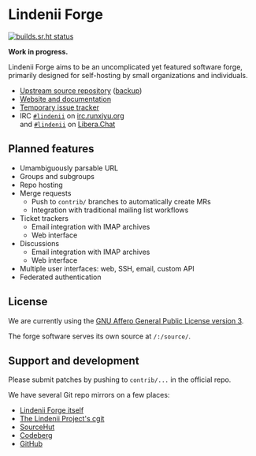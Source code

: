 # Lindenii Forge

[![builds.sr.ht status](https://builds.sr.ht/~runxiyu/forge.svg)](https://builds.sr.ht/~runxiyu/forge?)

**Work in progress.**

Lindenii Forge aims to be an uncomplicated yet featured software forge,
primarily designed for self-hosting by small organizations and individuals.

* [Upstream source repository](https://forge.lindenii.runxiyu.org/lindenii/forge/:/repos/server/)
  ([backup](https://git.lindenii.runxiyu.org/forge.git/))
* [Website and documentation](https://lindenii.runxiyu.org/forge/)
* [Temporary issue tracker](https://todo.sr.ht/~runxiyu/forge)
* IRC [`#lindenii`](https://webirc.runxiyu.org/kiwiirc/#lindenii)
  on [irc.runxiyu.org](https://irc.runxiyu.org)\
  and [`#lindenii`](https://web.libera.chat/#lindenii)
  on [Libera.Chat](https://libera.chat)

## Planned features

* Umambiguously parsable URL
* Groups and subgroups
* Repo hosting
* Merge requests
  * Push to `contrib/` branches to automatically create MRs
  * Integration with traditional mailing list workflows
* Ticket trackers
  * Email integration with IMAP archives
  * Web interface
* Discussions
  * Email integration with IMAP archives
  * Web interface
* Multiple user interfaces: web, SSH, email, custom API
* Federated authentication

## License

We are currently using the
[GNU Affero General Public License version 3](https://www.gnu.org/licenses/agpl-3.0.html).

The forge software serves its own source at `/:/source/`.

## Support and development

Please submit patches by pushing to `contrib/...` in the official repo.

We have several Git repo mirrors on a few places:
* [Lindenii Forge itself](https://forge.lindenii.runxiyu.org/lindenii/forge/:/repos/server/)
* [The Lindenii Project's cgit](https://git.lindenii.runxiyu.org/forge.git/)
* [SourceHut](https://git.sr.ht/~runxiyu/forge/)
* [Codeberg](https://codeberg.org/lindenii/forge/)
* [GitHub](https://github.com/runxiyu/forge/)

